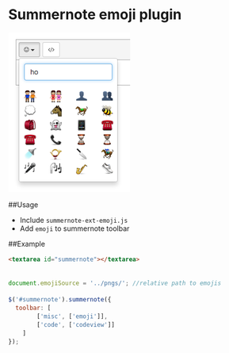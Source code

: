 # Summernote emoji plugin

![Enoji Dropdown](src/screenshot.png)

##Usage

 - Include `summernote-ext-emoji.js`
 - Add `emoji` to summernote toolbar

##Example

```html
<textarea id="summernote"></textarea>
```

```javascript

document.emojiSource = '../pngs/'; //relative path to emojis

$('#summernote').summernote({
  toolbar: [
		['misc', ['emoji']],
		['code', ['codeview']]
	]
});
```
